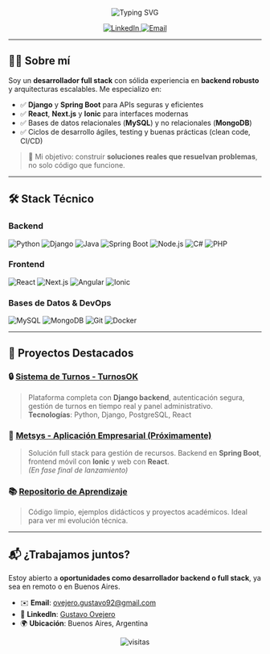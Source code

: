 <!-- Título animado con typing effect -->
<p align="center">
  <img src="https://readme-typing-svg.demolab.com?font=Fira+Code&weight=800&size=46&pause=1000&background=282139&center=true&vCenter=true&width=875&height=141&lines=Gustavo+Ovejero" alt="Typing SVG" />
</p>

<p align="center">
  <a href="https://linkedin.com/in/gustavo-ovejero">
    <img src="https://img.shields.io/badge/LinkedIn-0A66C2?style=for-the-badge&logo=linkedin&logoColor=white" alt="LinkedIn"/>
  </a>
  <a href="mailto:ovejero.gustavo92@gmail.com">
    <img src="https://img.shields.io/badge/Email-D14836?style=for-the-badge&logo=gmail&logoColor=white" alt="Email"/>
  </a>
</p>

---

## 🧑‍💻 Sobre mí

Soy un **desarrollador full stack** con sólida experiencia en **backend robusto** y arquitecturas escalables. Me especializo en:

- ✅ **Django** y **Spring Boot** para APIs seguras y eficientes  
- ✅ **React**, **Next.js** y **Ionic** para interfaces modernas  
- ✅ Bases de datos relacionales (**MySQL**) y no relacionales (**MongoDB**)  
- ✅ Ciclos de desarrollo ágiles, testing y buenas prácticas (clean code, CI/CD)

> 🎯 Mi objetivo: construir **soluciones reales que resuelvan problemas**, no solo código que funcione.

---

## 🛠 Stack Técnico

### Backend
![Python](https://img.shields.io/badge/Python-3776AB?style=flat&logo=python&logoColor=white)
![Django](https://img.shields.io/badge/Django-092E20?style=flat&logo=django&logoColor=white)
![Java](https://img.shields.io/badge/Java-007396?style=flat&logo=java&logoColor=white)
![Spring Boot](https://img.shields.io/badge/Spring_Boot-6DB33F?style=flat&logo=spring-boot&logoColor=white)
![Node.js](https://img.shields.io/badge/Node.js-339933?style=flat&logo=nodedotjs&logoColor=white)
![C#](https://img.shields.io/badge/C%23-239120?style=flat&logo=c-sharp&logoColor=white)
![PHP](https://img.shields.io/badge/PHP-777BB4?style=flat&logo=php&logoColor=white)

### Frontend
![React](https://img.shields.io/badge/React-61DAFB?style=flat&logo=react&logoColor=black)
![Next.js](https://img.shields.io/badge/Next.js-000000?style=flat&logo=nextdotjs&logoColor=white)
![Angular](https://img.shields.io/badge/Angular-DD0031?style=flat&logo=angular&logoColor=white)
![Ionic](https://img.shields.io/badge/Ionic-3880FF?style=flat&logo=ionic&logoColor=white)

### Bases de Datos & DevOps
![MySQL](https://img.shields.io/badge/MySQL-4479A1?style=flat&logo=mysql&logoColor=white)
![MongoDB](https://img.shields.io/badge/MongoDB-4EA94B?style=flat&logo=mongodb&logoColor=white)
![Git](https://img.shields.io/badge/Git-F05032?style=flat&logo=git&logoColor=white)
![Docker](https://img.shields.io/badge/Docker-2496ED?style=flat&logo=docker&logoColor=white)

---

## 🚀 Proyectos Destacados

### 🔒 [Sistema de Turnos - TurnosOK](https://www.turnosok.com)
> Plataforma completa con **Django backend**, autenticación segura, gestión de turnos en tiempo real y panel administrativo.  
**Tecnologías**: Python, Django, PostgreSQL, React

### 📱 [Metsys - Aplicación Empresarial (Próximamente)](https://github.com/ovejero92/Metsys)
> Solución full stack para gestión de recursos. Backend en **Spring Boot**, frontend móvil con **Ionic** y web con **React**.  
*(En fase final de lanzamiento)*

### 📚 [Repositorio de Aprendizaje](https://github.com/ovejero92)
> Código limpio, ejemplos didácticos y proyectos académicos. Ideal para ver mi evolución técnica.

---

## 📬 ¿Trabajamos juntos?

Estoy abierto a **oportunidades como desarrollador backend o full stack**, ya sea en remoto o en Buenos Aires.

- ✉️ **Email**: [ovejero.gustavo92@gmail.com](mailto:ovejero.gustavo92@gmail.com)  
- 💼 **LinkedIn**: [Gustavo Ovejero](https://linkedin.com/in/gustavo-ovejero)  
- 🌍 **Ubicación**: Buenos Aires, Argentina

<p align="center">
  <img src="https://komarev.com/ghpvc/?username=ovejero92&color=blueviolet&style=flat-square" alt="visitas" />
</p>
